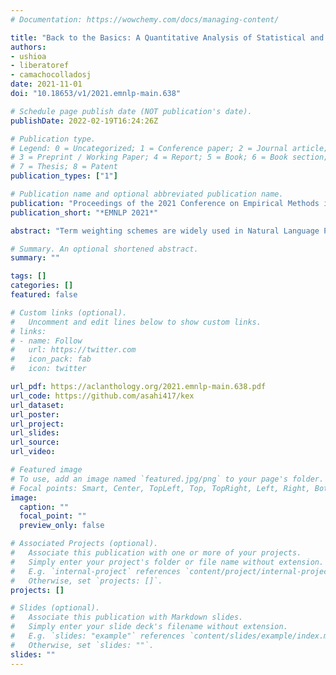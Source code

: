 ```yaml
---
# Documentation: https://wowchemy.com/docs/managing-content/

title: "Back to the Basics: A Quantitative Analysis of Statistical and Graph-Based Term Weighting Schemes for Keyword Extraction"
authors:
- ushioa
- liberatoref
- camachocolladosj
date: 2021-11-01
doi: "10.18653/v1/2021.emnlp-main.638"

# Schedule page publish date (NOT publication's date).
publishDate: 2022-02-19T16:24:26Z

# Publication type.
# Legend: 0 = Uncategorized; 1 = Conference paper; 2 = Journal article;
# 3 = Preprint / Working Paper; 4 = Report; 5 = Book; 6 = Book section;
# 7 = Thesis; 8 = Patent
publication_types: ["1"]

# Publication name and optional abbreviated publication name.
publication: "Proceedings of the 2021 Conference on Empirical Methods in Natural Language Processing"
publication_short: "*EMNLP 2021*"

abstract: "Term weighting schemes are widely used in Natural Language Processing and Information Retrieval. In particular, term weighting is the basis for keyword extraction. However, there are relatively few evaluation studies that shed light about the strengths and shortcomings of each weighting scheme. In fact, in most cases researchers and practitioners resort to the well-known tf-idf as default, despite the existence of other suitable alternatives, including graph-based models. In this paper, we perform an exhaustive and large-scale empirical comparison of both statistical and graph-based term weighting methods in the context of keyword extraction. Our analysis reveals some interesting findings such as the advantages of the less-known lexical specificity with respect to tf-idf, or the qualitative differences between statistical and graph-based methods. Finally, based on our findings we discuss and devise some suggestions for practitioners. Source code to reproduce our experimental results, including a keyword extraction library, are available in the following repository: https://github.com/asahi417/kex"

# Summary. An optional shortened abstract.
summary: ""

tags: []
categories: []
featured: false

# Custom links (optional).
#   Uncomment and edit lines below to show custom links.
# links:
# - name: Follow
#   url: https://twitter.com
#   icon_pack: fab
#   icon: twitter

url_pdf: https://aclanthology.org/2021.emnlp-main.638.pdf
url_code: https://github.com/asahi417/kex
url_dataset:
url_poster:
url_project:
url_slides:
url_source:
url_video:

# Featured image
# To use, add an image named `featured.jpg/png` to your page's folder. 
# Focal points: Smart, Center, TopLeft, Top, TopRight, Left, Right, BottomLeft, Bottom, BottomRight.
image:
  caption: ""
  focal_point: ""
  preview_only: false

# Associated Projects (optional).
#   Associate this publication with one or more of your projects.
#   Simply enter your project's folder or file name without extension.
#   E.g. `internal-project` references `content/project/internal-project/index.md`.
#   Otherwise, set `projects: []`.
projects: []

# Slides (optional).
#   Associate this publication with Markdown slides.
#   Simply enter your slide deck's filename without extension.
#   E.g. `slides: "example"` references `content/slides/example/index.md`.
#   Otherwise, set `slides: ""`.
slides: ""
---
```


